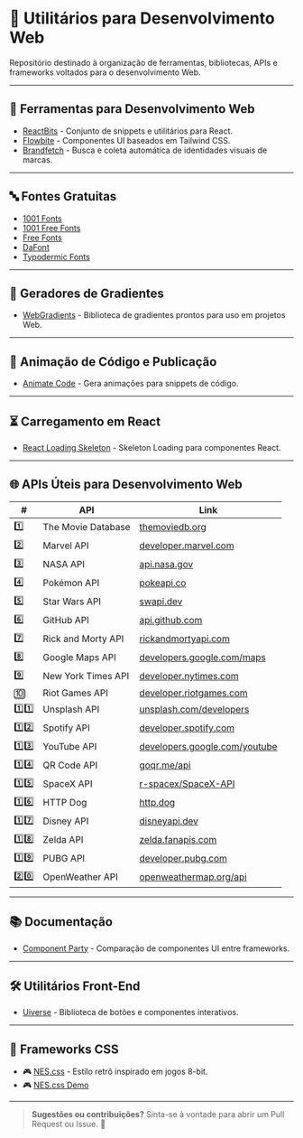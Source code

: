 # 🚀 Utilitários para Desenvolvimento Web  

Repositório destinado à organização de ferramentas, bibliotecas, APIs e frameworks voltados para o desenvolvimento Web.  

---

## 🔧 Ferramentas para Desenvolvimento Web  
- [ReactBits](https://www.reactbits.dev/) - Conjunto de snippets e utilitários para React.  
- [Flowbite](https://flowbite.com/) - Componentes UI baseados em Tailwind CSS.  
- [Brandfetch](https://brandfetch.com/) - Busca e coleta automática de identidades visuais de marcas.  

---

## 🔤 Fontes Gratuitas  
- [1001 Fonts](https://www.1001fonts.com/)  
- [1001 Free Fonts](https://www.1001freefonts.com/)  
- [Free Fonts](https://www.freefonts.io/)  
- [DaFont](https://www.dafont.com/)  
- [Typodermic Fonts](https://typodermicfonts.com/)  

---

## 🎨 Geradores de Gradientes  
- [WebGradients](https://webgradients.com/) - Biblioteca de gradientes prontos para uso em projetos Web.  

---

## 🎥 Animação de Código e Publicação  
- [Animate Code](https://www.animate-code.com/) - Gera animações para snippets de código.  

---

## ⏳ Carregamento em React  
- [React Loading Skeleton](https://github.com/dvtng/react-loading-skeleton) - Skeleton Loading para componentes React.  

---

## 🌐 APIs Úteis para Desenvolvimento Web  

| #  | API | Link |
|----|----------------|--------------------------------|
| 1️⃣  | The Movie Database | [themoviedb.org](https://www.themoviedb.org/) |
| 2️⃣  | Marvel API | [developer.marvel.com](https://developer.marvel.com/) |
| 3️⃣  | NASA API | [api.nasa.gov](https://api.nasa.gov/) |
| 4️⃣  | Pokémon API | [pokeapi.co](https://pokeapi.co/) |
| 5️⃣  | Star Wars API | [swapi.dev](https://swapi.dev/) |
| 6️⃣  | GitHub API | [api.github.com](https://api.github.com/) |
| 7️⃣  | Rick and Morty API | [rickandmortyapi.com](https://rickandmortyapi.com/) |
| 8️⃣  | Google Maps API | [developers.google.com/maps](https://developers.google.com/maps) |
| 9️⃣  | New York Times API | [developer.nytimes.com](https://developer.nytimes.com/) |
| 🔟  | Riot Games API | [developer.riotgames.com](https://developer.riotgames.com/) |
| 1️⃣1️⃣  | Unsplash API | [unsplash.com/developers](https://unsplash.com/developers) |
| 1️⃣2️⃣  | Spotify API | [developer.spotify.com](https://developer.spotify.com/) |
| 1️⃣3️⃣  | YouTube API | [developers.google.com/youtube](https://developers.google.com/youtube/) |
| 1️⃣4️⃣  | QR Code API | [goqr.me/api](https://goqr.me/api) |
| 1️⃣5️⃣  | SpaceX API | [r-spacex/SpaceX-API](https://github.com/r-spacex/SpaceX-API) |
| 1️⃣6️⃣  | HTTP Dog | [http.dog](https://http.dog/) |
| 1️⃣7️⃣  | Disney API | [disneyapi.dev](https://disneyapi.dev/) |
| 1️⃣8️⃣  | Zelda API | [zelda.fanapis.com](https://zelda.fanapis.com/) |
| 1️⃣9️⃣  | PUBG API | [developer.pubg.com](https://developer.pubg.com/) |
| 2️⃣0️⃣  | OpenWeather API | [openweathermap.org/api](https://openweathermap.org/api) |

---

## 📚 Documentação  
- [Component Party](https://component-party.dev/) - Comparação de componentes UI entre frameworks.  

---

## 🛠️ Utilitários Front-End  
- [Uiverse](https://uiverse.io/) - Biblioteca de botões e componentes interativos.  

---

## 🎨 Frameworks CSS  
- 🎮 [NES.css](https://github.com/nostalgic-css/NES.css) - Estilo retrô inspirado em jogos 8-bit.  
- 🎮 [NES.css Demo](https://nostalgic-css.github.io/NES.css/)  

---

> **Sugestões ou contribuições?** Sinta-se à vontade para abrir um Pull Request ou Issue. 🚀  
